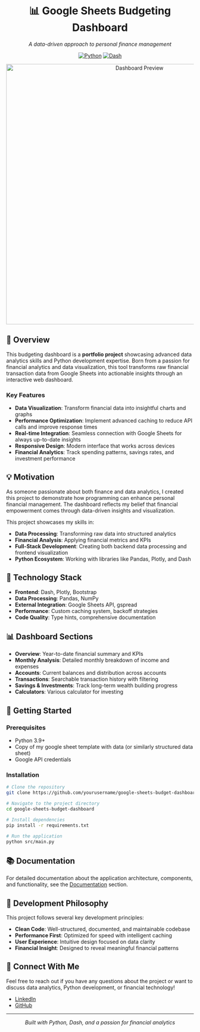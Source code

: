 <div align="center">

# 📊 Google Sheets Budgeting Dashboard

*A data-driven approach to personal finance management*

[![Python](https://img.shields.io/badge/Python-3.9+-blue.svg)](https://www.python.org/downloads/)
[![Dash](https://img.shields.io/badge/Dash-2.14-blue.svg)](https://dash.plotly.com/)

<img src="https://github.com/yourusername/google-sheets-budget-dashboard/blob/main/assets/dashboard_preview.png" alt="Dashboard Preview" width="700px">

</div>

## 🌟 Overview

This budgeting dashboard is a **portfolio project** showcasing advanced data analytics skills and Python development expertise. Born from a passion for financial analytics and data visualization, this tool transforms raw financial transaction data from Google Sheets into actionable insights through an interactive web dashboard.

### Key Features

- **Data Visualization**: Transform financial data into insightful charts and graphs
- **Performance Optimization**: Implement advanced caching to reduce API calls and improve response times
- **Real-time Integration**: Seamless connection with Google Sheets for always up-to-date insights
- **Responsive Design**: Modern interface that works across devices
- **Financial Analytics**: Track spending patterns, savings rates, and investment performance

## 💡 Motivation

As someone passionate about both finance and data analytics, I created this project to demonstrate how programming can enhance personal financial management. The dashboard reflects my belief that financial empowerment comes through data-driven insights and visualization.

This project showcases my skills in:

- **Data Processing**: Transforming raw data into structured analytics
- **Financial Analysis**: Applying financial metrics and KPIs
- **Full-Stack Development**: Creating both backend data processing and frontend visualization
- **Python Ecosystem**: Working with libraries like Pandas, Plotly, and Dash

## 🔧 Technology Stack

- **Frontend**: Dash, Plotly, Bootstrap
- **Data Processing**: Pandas, NumPy
- **External Integration**: Google Sheets API, gspread
- **Performance**: Custom caching system, backoff strategies
- **Code Quality**: Type hints, comprehensive documentation

## 📊 Dashboard Sections

- **Overview**: Year-to-date financial summary and KPIs
- **Monthly Analysis**: Detailed monthly breakdown of income and expenses
- **Accounts**: Current balances and distribution across accounts
- **Transactions**: Searchable transaction history with filtering
- **Savings & Investments**: Track long-term wealth building progress
- **Calculators**: Various calculator for investing

## 🚀 Getting Started

### Prerequisites

- Python 3.9+
- Copy of my google sheet template with data (or similarly structured data sheet)
- Google API credentials

### Installation

```bash
# Clone the repository
git clone https://github.com/yourusername/google-sheets-budget-dashboard.git

# Navigate to the project directory
cd google-sheets-budget-dashboard

# Install dependencies
pip install -r requirements.txt

# Run the application
python src/main.py
```

## 📚 Documentation

For detailed documentation about the application architecture, components, and functionality, see the [Documentation](docs/README.md) section.

## 🧠 Development Philosophy

This project follows several key development principles:

- **Clean Code**: Well-structured, documented, and maintainable codebase
- **Performance First**: Optimized for speed with intelligent caching
- **User Experience**: Intuitive design focused on data clarity
- **Financial Insight**: Designed to reveal meaningful financial patterns

## 🔗 Connect With Me

Feel free to reach out if you have any questions about the project or want to discuss data analytics, Python development, or financial technology!

- [LinkedIn](https://linkedin.com/in/ondřej-kutil-342a97256)
- [GitHub](https://github.com/OndrejKutil)

---

<div align="center">
<i>Built with Python, Dash, and a passion for financial analytics</i>
</div>

